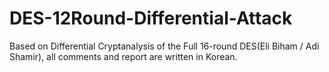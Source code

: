 # DES-12Round-Differential-Attack
Based on Differential Cryptanalysis of the Full 16-round DES(Eli Biham / Adi Shamir), all comments and report are written in Korean.
